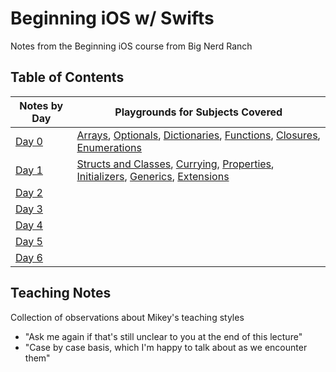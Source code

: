 # Beginning iOS w/ Swifts

Notes from the Beginning iOS course from Big Nerd Ranch

## Table of Contents

|  Notes by Day | Playgrounds for Subjects Covered  |
|---|---|
| [Day 0](./day-0.md)  | [Arrays](./arrays.playground/section-1.swift), [Optionals](./optionals.playground/section-1.swift), [Dictionaries](./dictionaries.playground/section-1.swift), [Functions](./functions.playground/section-1.swift), [Closures](./closures.playground/section-1.swift), [Enumerations](./enumerations.playground/section-1.swift) |
|[Day 1](./day-1.md)| [Structs and Classes](./structsandclasses.playground/section-1.swift), [Currying](./currying.playground/section-1.swift), [Properties](./properties.swift), [Initializers](./initializers.swift), [Generics](./generics.swift), [Extensions](./extensions.swift)   |
|[Day 2](#day-2)||
|[Day 3](#day-3)||
|[Day 4](#day-4)||
|[Day 5](#day-5)||
|[Day 6](#day-6)||

## Teaching Notes
Collection of observations about Mikey's teaching styles

- "Ask me again if that's still unclear to you at the end of this lecture"
- "Case by case basis, which I'm happy to talk about as we encounter them"

